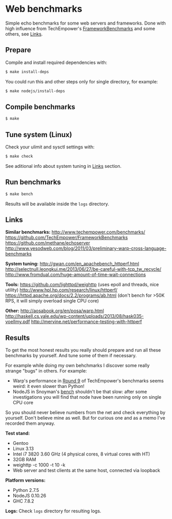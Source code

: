 # Web benchmarks

Simple echo benchmarks for some web servers and frameworks. Done with
high influence from TechEmpower's
[FrameworkBenchmarks](https://github.com/TechEmpower/FrameworkBenchmarks)
and some others, see [Links](#Links).

## Prepare

Compile and install required dependencies with:

```bash
$ make install-deps
```

You could run this and other steps only for single directory, for example:

```bash
$ make nodejs/install-deps
```

## Compile benchmarks

```bash
$ make
```

## Tune system (Linux)

Check your ulimit and sysctl settings with:

```bash
$ make check
```

See aditional info about system tuning in [Links](#Links) section.

## Run benchmarks

```bash
$ make bench
```

Results will be available inside the `logs` directory.

## Links

**Similar benchmarks:**
http://www.techempower.com/benchmarks/
https://github.com/TechEmpower/FrameworkBenchmarks
https://github.com/methane/echoserver
http://www.yesodweb.com/blog/2011/03/preliminary-warp-cross-language-benchmarks

**System tuning:**
http://gwan.com/en_apachebench_httperf.html
http://selectnull.leongkui.me/2013/06/27/be-careful-with-tcp_tw_recycle/
http://www.fromdual.com/huge-amount-of-time-wait-connections

**Tools:**
https://github.com/lighttpd/weighttp (uses epoll and threads, nice utility)
http://www.hpl.hp.com/research/linux/httperf/
https://httpd.apache.org/docs/2.2/programs/ab.html (don't bench for >50K RPS, it will simply overload single CPU core)

**Other:**
http://aosabook.org/en/posa/warp.html
http://haskell.cs.yale.edu/wp-content/uploads/2013/08/hask035-voellmy.pdf
http://mervine.net/performance-testing-with-httperf

## Results

To get the most honest results you really should prepare and run all
these benchmarks by yourself. And tune some of them if necessary.

For example while doing my own behchmarks I discover some really strange
"bugs" in others. For example:
* Warp's performance in
  [Round 9](http://www.techempower.com/benchmarks/#section=data-r9&hw=peak&test=json)
  of TechEmpower's benchmarks seems weird: it even slower than Python!
* NodeJS in Snoyman's
  [bench](http://www.yesodweb.com/blog/2011/03/preliminary-warp-cross-language-benchmarks)
  shouldn't be that slow: after some investigations you will find that
  node have been running only on single CPU core

So you should never believe numbers from the net and check everything by
yourself. Don't believe mine as well. But for curious one and as a memo
I've recorded them anyway.

**Test stand:**
* Gentoo
* Linux 3.13
* Intel i7 3820 3.60 GHz (4 physical cores, 8 virtual cores with HT)
* 32GB RAM
* weighttp -c 1000 -t 10 -k
* Web server and test clients at the same host, connected via loopback

**Platform versions:**
* Python 2.7.5
* NodeJS 0.10.26
* GHC 7.8.2

**Logs:**
Check `logs` directory for resulting logs.
